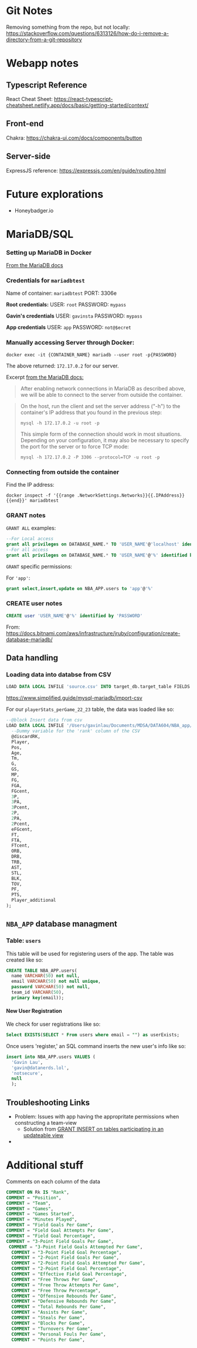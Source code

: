 # Git Notes
Removing something from the repo, but not locally:
https://stackoverflow.com/questions/6313126/how-do-i-remove-a-directory-from-a-git-repository

# Webapp notes

## Typescript Reference

React Cheat Sheet:
https://react-typescript-cheatsheet.netlify.app/docs/basic/getting-started/context/

## Front-end

Chakra:
https://chakra-ui.com/docs/components/button

## Server-side

ExpressJS reference:
https://expressjs.com/en/guide/routing.html

# Future explorations

- Honeybadger.io

# MariaDB/SQL

### Setting up MariaDB in Docker

[From the MariaDB docs](https://mariadb.com/kb/en/installing-and-using-mariadb-via-docker/)


### Credentials for `mariadbtest`
Name of container: `mariadbtest`
PORT: 3306e

**Root credentials:**
USER: `root`
PASSWORD: `mypass`

**Gavin's credentials**
USER: `gavinsta`
PASSWORD: `mypass`

**App credentials**
USER: `app`
PASSWORD: `not@$ecret`

### Manually accessing Server through Docker:
```console
docker exec -it {CONTAINER_NAME} mariadb --user root -p{PASSWORD}
```

The above returned: `172.17.0.2` for our server.

Excerpt [from the MariaDB docs:](https://mariadb.com/kb/en/installing-and-using-mariadb-via-docker/)
>After enabling network connections in MariaDB as described above, we will be able to connect to the server from outside the container.

>On the host, run the client and set the server address ("-h") to the container's IP address that you found in the previous step:
>```
>mysql -h 172.17.0.2 -u root -p
>```
>This simple form of the connection should work in most situations. Depending on your configuration, it may also be necessary to specify the port for the server or to force TCP mode:
>```
>mysql -h 172.17.0.2 -P 3306 --protocol=TCP -u root -p
>```
### Connecting from outside the container
Find the IP address:
```console
docker inspect -f '{{range .NetworkSettings.Networks}}{{.IPAddress}}{{end}}' mariadbtest
```



### GRANT notes
`GRANT ALL` examples:
```sql
--For Local access
grant all privileges on DATABASE_NAME.* TO 'USER_NAME'@'localhost' identified by 'PASSWORD';
--For all access
grant all privileges on DATABASE_NAME.* TO 'USER_NAME'@'%' identified by 'PASSWORD';
```
`GRANT` specific permissions:

For `'app'`:
```sql
grant select,insert,update on NBA_APP.users to 'app'@'%'
```
### CREATE user notes
```sql
CREATE user 'USER_NAME'@'%' identified by 'PASSWORD'
```


From: https://docs.bitnami.com/aws/infrastructure/jruby/configuration/create-database-mariadb/


## Data handling

### Loading data into databse from CSV

```sql
LOAD DATA LOCAL INFILE 'source.csv' INTO target_db.target_table FIELDS TERMINATED BY ',' ENCLOSED BY '"' LINES TERMINATED BY '\n';
```
https://www.simplified.guide/mysql-mariadb/import-csv

For our `playerStats_perGame_22_23` table, the data was loaded like so:

```sql
--@block Insert data from csv
LOAD DATA LOCAL INFILE '/Users/gavinlau/Documents/MDSA/DATA604/NBA_app/basketball_data/playerstats-22.csv' INTO TABLE NBA_APP.playerStats_perGame_22_23 FIELDS TERMINATED BY ',' LINES TERMINATED BY '\n' IGNORE 1 LINES (
  --Dummy variable for the 'rank' column of the CSV
  @discardRK,
  Player,
  Pos,
  Age,
  Tm,
  G,
  GS,
  MP,
  FG,
  FGA,
  FGcent,
  3P,
  3PA,
  3Pcent,
  2P,
  2PA,
  2Pcent,
  eFGcent,
  FT,
  FTA,
  FTcent,
  ORB,
  DRB,
  TRB,
  AST,
  STL,
  BLK,
  TOV,
  PF,
  PTS,
  Player_additional
);
```

## `NBA_APP` database managment

### Table: `users`
This table will be used for registering users of the app. 
The table was created like so:
```sql
CREATE TABLE NBA_APP.users( 
  name VARCHAR(50) not null, 
  email VARCHAR(50) not null unique, 
  password VARCHAR(50) not null, 
  team_id VARCHAR(50),
  primary key(email));
```
#### New User Registration
We check for user registrations like so:

```sql
Select EXISTS(SELECT * From users where email = "") as userExists;
```
Once users 'register,' an SQL command inserts the new user's info like so:
```sql
insert into NBA_APP.users VALUES (
  'Gavin Lau',
  'gavin@datanerds.lol',
  'notsecure',
  null
  );

```

## Troubleshooting Links
- Problem: Issues with app having the appropritate permissions when constructing a team-view
    - Solution from [GRANT INSERT on tables participating in an updateable view](https://stackoverflow.com/questions/45675205/grant-insert-on-tables-participating-in-an-updateable-view)
- 

# Additional stuff

Comments on each column of the data
```sql
COMMENT ON Rk IS "Rank",
COMMENT = "Position",
COMMENT = "Team",
COMMENT = "Games",
COMMENT = "Games Started",
COMMENT = "Minutes Played",
COMMENT = "Field Goals Per Game",
COMMENT = "Field Goal Attempts Per Game",
COMMENT = "Field Goal Percentage",
COMMENT = "3-Point Field Goals Per Game",
 COMMENT = "3-Point Field Goals Attempted Per Game",
  COMMENT = "3-Point Field Goal Percentage",
  COMMENT = "2-Point Field Goals Per Game",
  COMMENT = "2-Point Field Goals Attempted Per Game",
  COMMENT = "2-Point Field Goal Percentage",
  COMMENT = "Effective Field Goal Percentage",
  COMMENT = "Free Throws Per Game",
  COMMENT = "Free Throw Attempts Per Game",
  COMMENT = "Free Throw Percentage",
  COMMENT = "Offensive Rebounds Per Game",
  COMMENT = "Defensive Rebounds Per Game",
  COMMENT = "Total Rebounds Per Game",
  COMMENT = "Assists Per Game",
  COMMENT = "Steals Per Game",
  COMMENT = "Blocks Per Game",
  COMMENT = "Turnovers Per Game",
  COMMENT = "Personal Fouls Per Game",
  COMMENT = "Points Per Game",
```